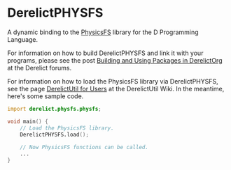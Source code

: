 DerelictPHYSFS
==============

A dynamic binding to the [PhysicsFS](http://icculus.org/physfs/) library for the D Programming Language.

For information on how to build DerelictPHYSFS and link it with your programs, please see the post [Building and Using Packages in DerelictOrg](http://dblog.aldacron.net/forum/index.php?topic=841.0) at the Derelict forums.

For information on how to load the PhysicsFS library via DerelictPHYSFS, see the page [DerelictUtil for Users](https://github.com/DerelictOrg/DerelictUtil/wiki/DerelictUtil-for-Users) at the DerelictUtil Wiki. In the meantime, here's some sample code.

```D
import derelict.physfs.physfs;

void main() {
    // Load the PhysicsFS library.
    DerelictPHYSFS.load();
    
    // Now PhysicsFS functions can be called.
    ...
}
``` 
